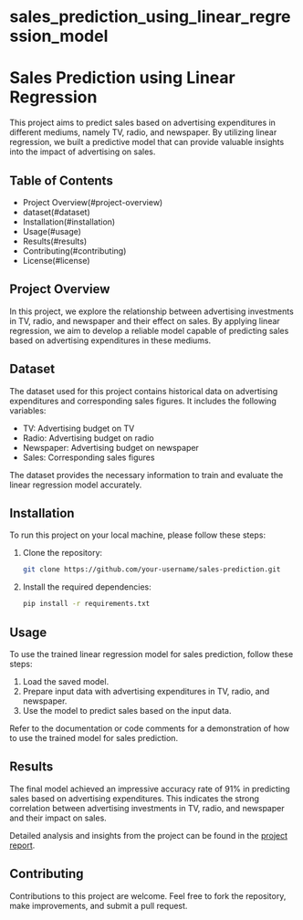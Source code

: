 # sales_prediction_using_linear_regression_model
# Sales Prediction using Linear Regression

This project aims to predict sales based on advertising expenditures in different mediums, namely TV, radio, and newspaper. By utilizing linear regression, we built a predictive model that can provide valuable insights into the impact of advertising on sales.

## Table of Contents
- Project Overview(#project-overview)
- dataset(#dataset)
- Installation(#installation)
- Usage(#usage)
- Results(#results)
- Contributing(#contributing)
- License(#license)

## Project Overview

In this project, we explore the relationship between advertising investments in TV, radio, and newspaper and their effect on sales. By applying linear regression, we aim to develop a reliable model capable of predicting sales based on advertising expenditures in these mediums.

## Dataset

The dataset used for this project contains historical data on advertising expenditures and corresponding sales figures. It includes the following variables:
- TV: Advertising budget on TV
- Radio: Advertising budget on radio
- Newspaper: Advertising budget on newspaper
- Sales: Corresponding sales figures

The dataset provides the necessary information to train and evaluate the linear regression model accurately.

## Installation

To run this project on your local machine, please follow these steps:

1. Clone the repository:
   ```bash
   git clone https://github.com/your-username/sales-prediction.git
   ```

2. Install the required dependencies:
   ```bash
   pip install -r requirements.txt
   ```

## Usage

To use the trained linear regression model for sales prediction, follow these steps:

1. Load the saved model.
2. Prepare input data with advertising expenditures in TV, radio, and newspaper.
3. Use the model to predict sales based on the input data.

Refer to the documentation or code comments for a demonstration of how to use the trained model for sales prediction.

## Results

The final model achieved an impressive accuracy rate of 91% in predicting sales based on advertising expenditures. This indicates the strong correlation between advertising investments in TV, radio, and newspaper and their impact on sales.

Detailed analysis and insights from the project can be found in the [project report](link_to_report.pdf).

## Contributing

Contributions to this project are welcome. Feel free to fork the repository, make improvements, and submit a pull request.

